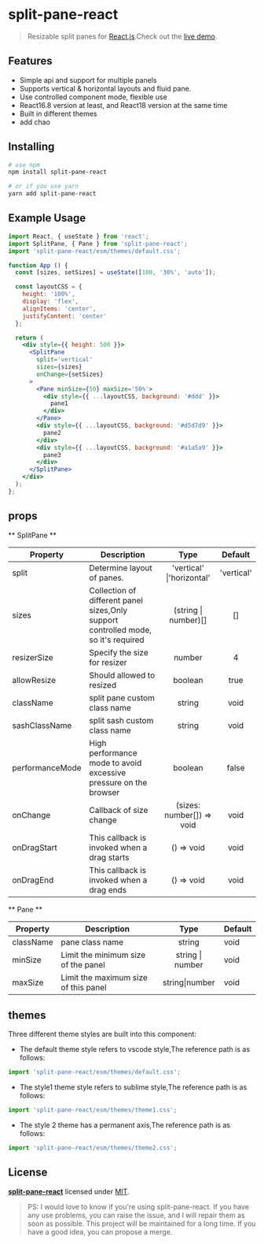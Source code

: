 # split-pane-react
> Resizable split panes for [React.js](http://reactjs.org).Check out the [live demo](https://yyllff.github.io/split-pane-react/).

## Features

- Simple api and support for multiple panels
- Supports vertical & horizontal layouts and fluid pane.
- Use controlled component mode, flexible use
- React16.8 version at least, and React18 version at the same time
- Built in different themes
- add chao

## Installing

````sh
# use npm
npm install split-pane-react

# or if you use yarn
yarn add split-pane-react
````

## Example Usage

```jsx
import React, { useState } from 'react';
import SplitPane, { Pane } from 'split-pane-react';
import 'split-pane-react/esm/themes/default.css';

function App () {
  const [sizes, setSizes] = useState([100, '30%', 'auto']);

  const layoutCSS = {
    height: '100%',
    display: 'flex',
    alignItems: 'center',
    justifyContent: 'center'
  };

  return (
    <div style={{ height: 500 }}>
      <SplitPane
        split='vertical'
        sizes={sizes}
        onChange={setSizes}
      >
        <Pane minSize={50} maxSize='50%'>
          <div style={{ ...layoutCSS, background: '#ddd' }}>
            pane1
          </div>
        </Pane>
        <div style={{ ...layoutCSS, background: '#d5d7d9' }}>
          pane2
        </div>
        <div style={{ ...layoutCSS, background: '#a1a5a9' }}>
          pane3
        </div>
      </SplitPane>
    </div>
  );
};
```

## props

** SplitPane **

|    Property    |    Description   |   Type     |  Default     |
| -------------- | ---------------- | :--------: | :----------: |
| split    | Determine layout of panes. | 'vertical' \|'horizontal' |'vertical' |
| sizes | Collection of different panel sizes,Only support controlled mode, so it's required | (string \| number)[] |[] |
| resizerSize | Specify the size for resizer | number |4 |
| allowResize | Should allowed to resized | boolean |true |
| className | split pane custom class name | string |void |
| sashClassName | split sash custom class name | string |void |
| performanceMode | High performance mode to avoid excessive pressure on the browser | boolean | false |
| onChange | Callback of size change | (sizes: number[]) => void |void |
| onDragStart | This callback is invoked when a drag starts | () => void |void |
| onDragEnd | This callback is invoked when a drag ends | () => void |void |

** Pane **

|    Property    |    Description   |  Type  | Default |
| ------------------ | ---------------- | :--------: | ------------------ |
| className | pane class name | string | void |
| minSize | Limit the minimum size of the panel | string \| number | void |
| maxSize | Limit the maximum size of this panel | string\|number | void |

## themes

Three different theme styles are built into this component:

* The default theme style refers to vscode style,The reference path is as follows:

````js
import 'split-pane-react/esm/themes/default.css';
````
* The style1 theme style refers to sublime style,The reference path is as follows:

````js
import 'split-pane-react/esm/themes/theme1.css';
````
* The style 2 theme has a permanent axis,The reference path is as follows:

````js
import 'split-pane-react/esm/themes/theme2.css';
````



## License

**[split-pane-react](https://github.com/yyllff/split-pane-react)** licensed under [MIT](LICENSE).

> PS: I would love to know if you're using split-pane-react. If you have any use problems, you can raise the issue, and I will repair them as soon as possible. This project will be maintained for a long time. If you have a good idea, you can propose a merge.
